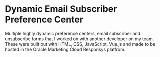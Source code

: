 # Dynamic Email Subscriber Preference Center

Multiple highly dynamic preference centers, email subscriber and unsubscribe forms that I worked on with another developer on my team. These were built out with HTML, CSS, JavaScript, Vue.js and made to be hosted in the Oracle Marketing Cloud Responsys platfrom.

